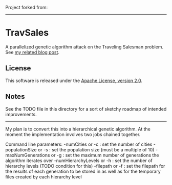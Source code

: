 Project forked from: 

***
TravSales
=========

A parallelized genetic algorithm attack on the Traveling Salesman problem. See [my related blog post](http://www.kickasslabs.com/2011/10/10/traveling-salesman-attack/ "Traveling Salesman Attack").

License
-------

This software is released under the [Apache License, version 2.0](http://www.apache.org/licenses/LICENSE-2.0 "Apache License 2.0").

Notes
-----

See the TODO file in this directory for a sort of sketchy roadmap of intended improvements.
***

My plan is to convert this into a hierarchical genetic algorithm. At the moment the implementation involves two jobs chained together.

Command line parameters:
-numCities or -c : set the number of cities
-populationSize or -s : set the population size (must be a multiple of 10)
-maxNumGenerations or -g : set the maximum number of generations the algorithm iterates over
-numHierarchyLevels or -h : set the number of hierarchy levels (TODO condition for this)
-filepath or -f : set the filepath for the results of each generation to be stored in as well as for the temporary files created by each hierarchy level
